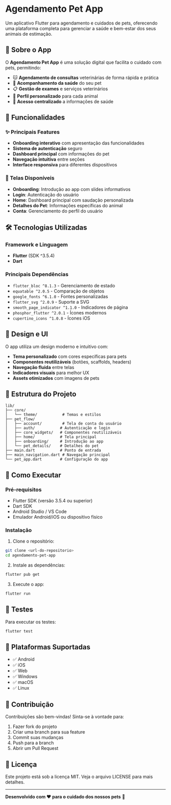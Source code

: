 # Agendamento Pet App

Um aplicativo Flutter para agendamento e cuidados de pets, oferecendo uma plataforma completa para gerenciar a saúde e bem-estar dos seus animais de estimação.

## 📱 Sobre o App

O **Agendamento Pet App** é uma solução digital que facilita o cuidado com pets, permitindo:

- 🐱 **Agendamento de consultas** veterinárias de forma rápida e prática
- 🐶 **Acompanhamento da saúde** do seu pet
- 📋 **Gestão de exames** e serviços veterinários
- 👤 **Perfil personalizado** para cada animal
- 🏥 **Acesso centralizado** a informações de saúde

## 🚀 Funcionalidades

### ✨ Principais Features
- **Onboarding interativo** com apresentação das funcionalidades
- **Sistema de autenticação** seguro
- **Dashboard principal** com informações do pet
- **Navegação intuitiva** entre seções
- **Interface responsiva** para diferentes dispositivos

### 📱 Telas Disponíveis
- **Onboarding**: Introdução ao app com slides informativos
- **Login**: Autenticação do usuário
- **Home**: Dashboard principal com saudação personalizada
- **Detalhes do Pet**: Informações específicas do animal
- **Conta**: Gerenciamento do perfil do usuário

## 🛠️ Tecnologias Utilizadas

### Framework e Linguagem
- **Flutter** (SDK ^3.5.4)
- **Dart**

### Principais Dependências
- `flutter_bloc ^8.1.3` - Gerenciamento de estado
- `equatable ^2.0.5` - Comparação de objetos
- `google_fonts ^6.1.0` - Fontes personalizadas
- `flutter_svg ^2.0.9` - Suporte a SVG
- `smooth_page_indicator ^1.1.0` - Indicadores de página
- `phosphor_flutter ^2.0.1` - Ícones modernos
- `cupertino_icons ^1.0.8` - Ícones iOS

## 🎨 Design e UI

O app utiliza um design moderno e intuitivo com:
- **Tema personalizado** com cores específicas para pets
- **Componentes reutilizáveis** (botões, scaffolds, headers)
- **Navegação fluida** entre telas
- **Indicadores visuais** para melhor UX
- **Assets otimizados** com imagens de pets

## 📁 Estrutura do Projeto

```
lib/
├── core/
│   └── theme/           # Temas e estilos
├── pet_flow/
│   ├── account/         # Tela de conta do usuário
│   ├── auth/           # Autenticação e login
│   ├── core_widgets/   # Componentes reutilizáveis
│   ├── home/           # Tela principal
│   ├── onboarding/     # Introdução ao app
│   └── pet_details/    # Detalhes do pet
├── main.dart           # Ponto de entrada
├── main_navigation.dart # Navegação principal
└── pet_app.dart        # Configuração do app
```

## 🚀 Como Executar

### Pré-requisitos
- Flutter SDK (versão 3.5.4 ou superior)
- Dart SDK
- Android Studio / VS Code
- Emulador Android/iOS ou dispositivo físico

### Instalação
1. Clone o repositório:
```bash
git clone <url-do-repositorio>
cd agendamento-pet-app
```

2. Instale as dependências:
```bash
flutter pub get
```

3. Execute o app:
```bash
flutter run
```

## 🧪 Testes

Para executar os testes:
```bash
flutter test
```

## 📱 Plataformas Suportadas

- ✅ Android
- ✅ iOS
- ✅ Web
- ✅ Windows
- ✅ macOS
- ✅ Linux

## 🤝 Contribuição

Contribuições são bem-vindas! Sinta-se à vontade para:
1. Fazer fork do projeto
2. Criar uma branch para sua feature
3. Commit suas mudanças
4. Push para a branch
5. Abrir um Pull Request

## 📄 Licença

Este projeto está sob a licença MIT. Veja o arquivo LICENSE para mais detalhes.

---

**Desenvolvido com ❤️ para o cuidado dos nossos pets** 🐾
